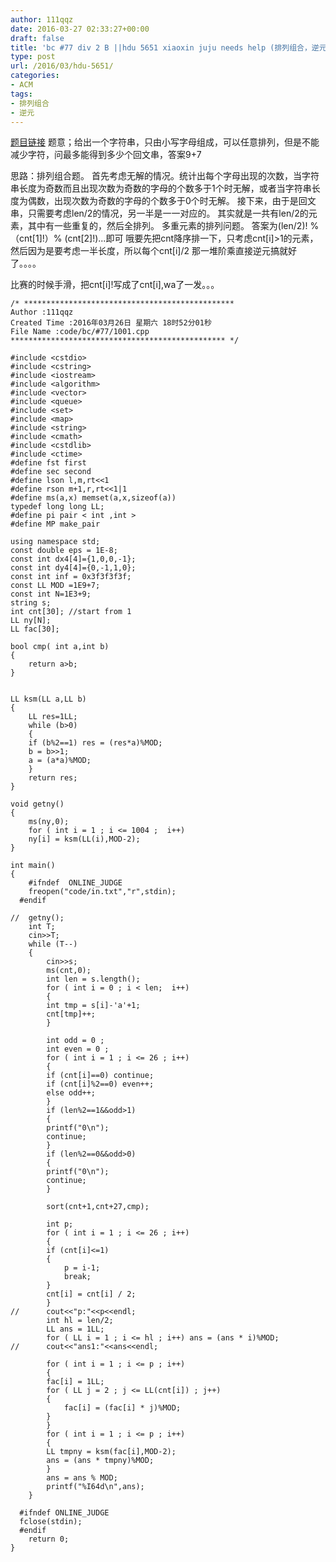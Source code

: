 ```yaml
---
author: 111qqz
date: 2016-03-27 02:33:27+00:00
draft: false
title: 'bc #77 div 2 B ||hdu 5651 xiaoxin juju needs help (排列组合，逆元)'
type: post
url: /2016/03/hdu-5651/
categories:
- ACM
tags:
- 排列组合
- 逆元
---
```


[题目链接](http://acm.hdu.edu.cn/showproblem.php?pid=5651)
题意；给出一个字符串，只由小写字母组成，可以任意排列，但是不能减少字符，问最多能得到多少个回文串，答案9+7

思路：排列组合题。 首先考虑无解的情况。统计出每个字母出现的次数，当字符串长度为奇数而且出现次数为奇数的字母的个数多于1个时无解，或者当字符串长度为偶数，出现次数为奇数的字母的个数多于0个时无解。
接下来，由于是回文串，只需要考虑len/2的情况，另一半是一一对应的。
其实就是一共有len/2的元素，其中有一些重复的，然后全排列。 多重元素的排列问题。
答案为(len/2)! % （cnt[1]!）% (cnt[2]!)...即可
哦要先把cnt降序排一下，只考虑cnt[i]>1的元素，然后因为是要考虑一半长度，所以每个cnt[i]/2
那一堆阶乘直接逆元搞就好了。。。。

比赛的时候手滑，把cnt[i]!写成了cnt[i],wa了一发。。。

 

    
    /* ***********************************************
    Author :111qqz
    Created Time :2016年03月26日 星期六 18时52分01秒
    File Name :code/bc/#77/1001.cpp
    ************************************************ */
    
    #include <cstdio>
    #include <cstring>
    #include <iostream>
    #include <algorithm>
    #include <vector>
    #include <queue>
    #include <set>
    #include <map>
    #include <string>
    #include <cmath>
    #include <cstdlib>
    #include <ctime>
    #define fst first
    #define sec second
    #define lson l,m,rt<<1
    #define rson m+1,r,rt<<1|1
    #define ms(a,x) memset(a,x,sizeof(a))
    typedef long long LL;
    #define pi pair < int ,int >
    #define MP make_pair
    
    using namespace std;
    const double eps = 1E-8;
    const int dx4[4]={1,0,0,-1};
    const int dy4[4]={0,-1,1,0};
    const int inf = 0x3f3f3f3f;
    const LL MOD =1E9+7;
    const int N=1E3+9;
    string s;
    int cnt[30]; //start from 1
    LL ny[N];
    LL fac[30];
    
    bool cmp( int a,int b)
    {
        return a>b;
    }
    
    
    LL ksm(LL a,LL b)
    {
        LL res=1LL;
        while (b>0)
        {
    	if (b%2==1) res = (res*a)%MOD;
    	b = b>>1;
    	a = (a*a)%MOD;
        }
        return res;
    }
    
    void getny()
    {
        ms(ny,0);
        for ( int i = 1 ; i <= 1004 ;  i++)
    	ny[i] = ksm(LL(i),MOD-2);
    }
    
    int main()
    {
    	#ifndef  ONLINE_JUDGE 
    	freopen("code/in.txt","r",stdin);
      #endif
    	
    //	getny();
    	int T;
    	cin>>T;
    	while (T--)
    	{
    	    cin>>s;
    	    ms(cnt,0);
    	    int len = s.length();
    	    for ( int i = 0 ; i < len;  i++)
    	    {
    		int tmp = s[i]-'a'+1;
    		cnt[tmp]++;
    	    }
    
    	    int odd = 0 ;
    	    int even = 0 ;
    	    for ( int i = 1 ; i <= 26 ; i++)
    	    {
    		if (cnt[i]==0) continue;
    		if (cnt[i]%2==0) even++;
    		else odd++;
    	    }
    	    if (len%2==1&&odd>1)
    	    {
    		printf("0\n");
    		continue;
    	    }
    	    if (len%2==0&&odd>0)
    	    {
    		printf("0\n");
    		continue;
    	    }
    
    	    sort(cnt+1,cnt+27,cmp);
    
    	    int p;
    	    for ( int i = 1 ; i <= 26 ; i++)
    	    {
    		if (cnt[i]<=1)
    		{
    		    p = i-1;
    		    break;
    		}
    		cnt[i] = cnt[i] / 2;
    	    }
    //	    cout<<"p:"<<p<<endl;
    	    int hl = len/2;
    	    LL ans = 1LL;
    	    for ( LL i = 1 ; i <= hl ; i++) ans = (ans * i)%MOD;
    //	    cout<<"ans1:"<<ans<<endl;
    	    
    	    for ( int i = 1 ; i <= p ; i++)
    	    {
    		fac[i] = 1LL;
    		for ( LL j = 2 ; j <= LL(cnt[i]) ; j++)
    		{
    		    fac[i] = (fac[i] * j)%MOD;
    		}
    	    }
    	    for ( int i = 1 ; i <= p ; i++)
    	    {
    		LL tmpny = ksm(fac[i],MOD-2);
    		ans = (ans * tmpny)%MOD;
    	    }
    	    ans = ans % MOD;
    	    printf("%I64d\n",ans);
    	}
    
      #ifndef ONLINE_JUDGE  
      fclose(stdin);
      #endif
        return 0;
    }
    







